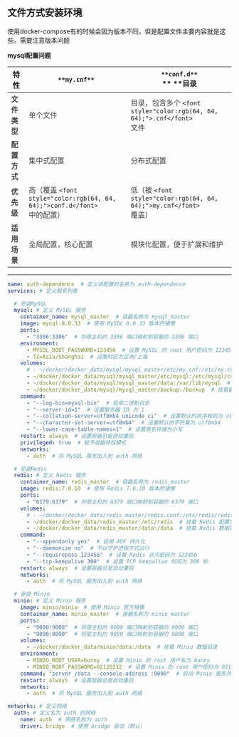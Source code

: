 ## 文件方式安装环境
使用docker-compose有的时候会因为版本不同，但是配置文件主要内容就是这些。需要注意版本问题

**mysql配置问题**

| **特性**                                               | `**my.cnf**`                                                                                                                                                                                                                                         | `**conf.d**`<br/>** ****目录**                                                                                                                                                                                                                       |
| ---------------------------------------------------- | ---------------------------------------------------------------------------------------------------------------------------------------------------------------------------------------------------------------------------------------------------- | -------------------------------------------------------------------------------------------------------------------------------------------------------------------------------------------------------------------------------------------------- |
| **<font style="color:rgb(64, 64, 64);">文件类型</font>** | <font style="color:rgb(64, 64, 64);">单个文件</font>                                                                                                                                                                                                     | <font style="color:rgb(64, 64, 64);">目录，包含多个</font><font style="color:rgb(64, 64, 64);"> </font>`<font style="color:rgb(64, 64, 64);">.cnf</font>`<br/><font style="color:rgb(64, 64, 64);"> </font><font style="color:rgb(64, 64, 64);">文件</font> |
| **<font style="color:rgb(64, 64, 64);">配置方式</font>** | <font style="color:rgb(64, 64, 64);">集中式配置</font>                                                                                                                                                                                                    | <font style="color:rgb(64, 64, 64);">分布式配置</font>                                                                                                                                                                                                  |
| **<font style="color:rgb(64, 64, 64);">优先级</font>**  | <font style="color:rgb(64, 64, 64);">高（覆盖</font><font style="color:rgb(64, 64, 64);"> </font>`<font style="color:rgb(64, 64, 64);">conf.d</font>`<br/><font style="color:rgb(64, 64, 64);"> </font><font style="color:rgb(64, 64, 64);">中的配置）</font> | <font style="color:rgb(64, 64, 64);">低（被</font><font style="color:rgb(64, 64, 64);"> </font>`<font style="color:rgb(64, 64, 64);">my.cnf</font>`<br/><font style="color:rgb(64, 64, 64);"> </font><font style="color:rgb(64, 64, 64);">覆盖）</font>  |
| **<font style="color:rgb(64, 64, 64);">适用场景</font>** | <font style="color:rgb(64, 64, 64);">全局配置，核心配置</font>                                                                                                                                                                                                | <font style="color:rgb(64, 64, 64);">模块化配置，便于扩展和维护</font>                                                                                                                                                                                          |


---

```yaml
name: auth-dependence  # 定义该配置的名称为 auth-dependence
services: # 定义服务列表

  # 安装MySQL
  mysql: # 定义 MySQL 服务
    container_name: mysql_master  # 容器名称为 mysql_master
    image: mysql:8.0.33  # 使用 MySQL 8.0.33 版本的镜像
    ports:
      - "3306:3306"  # 将宿主机的 3306 端口映射到容器的 3306 端口
    environment:
      - MYSQL_ROOT_PASSWORD=123456  # 设置 MySQL 的 root 用户密码为 123456
      - TZ=Asia/Shanghai  # 设置时区为亚洲/上海
    volumes:
      # - ~/docker/docker_data/mysql/mysql_master/etc/my.cnf:/etc/my.cnf # 如果需要创建配置文件
      - ~/docker/docker_data/mysql/mysql_master/etc/mysql:/etc/mysql/conf.d  # 挂载 MySQL 配置文件目录
      - ~/docker/docker_data/mysql/mysql_master/data:/var/lib/mysql  # 挂载 MySQL 数据目录
      - ~/docker/docker_data/mysql/mysql_master/backup:/backup  # 挂载备份目录
    command:
      - "--log-bin=mysql-bin"  # 启用二进制日志
      - "--server-id=1"  # 设置服务器 ID 为 1
      - "--collation-server=utf8mb4_unicode_ci"  # 设置默认的排序规则为 utf8mb4_unicode_ci
      - "--character-set-server=utf8mb4"  # 设置默认的字符集为 utf8mb4
      - "--lower-case-table-names=1"  # 设置表名存储为小写
    restart: always  # 设置容器总是自动重启
    privileged: true  # 赋予容器特权模式
    networks:
      - auth  # 将 MySQL 服务加入到 auth 网络

  # 安装Redis
  redis: # 定义 Redis 服务
    container_name: redis_master  # 容器名称为 redis_master
    image: redis:7.0.10  # 使用 Redis 7.0.10 版本的镜像
    ports:
      - "6379:6379"  # 将宿主机的 6379 端口映射到容器的 6379 端口
    volumes:
      # - ~/docker/docker_data/redis_master/redis.conf:/etc/redis/redis.conf # 需要创建配置文件
      - ~/docker/docker_data/redis_master:/etc/redis  # 挂载 Redis 配置文件目录
      - ~/docker/docker_data/redis_master/data:/data  # 挂载 Redis 数据目录
    command:
      - "--appendonly yes"  # 启用 AOF 持久化
      - "--daemonize no"  # 不以守护进程方式运行
      - "--requirepass 123456"  # 设置 Redis 访问密码为 123456
      - "--tcp-keepalive 300"  # 设置 TCP keepalive 时间为 300 秒
    restart: always  # 设置容器总是自动重启
    networks:
      - auth  # 将 MySQL 服务加入到 auth 网络

  # 安装 Minio
  minio: # 定义 Minio 服务
    image: minio/minio  # 使用 Minio 官方镜像
    container_name: minio_master  # 容器名称为 minio_master
    ports:
      - "9000:9000"  # 将宿主机的 9000 端口映射到容器的 9000 端口
      - "9090:9090"  # 将宿主机的 9090 端口映射到容器的 9090 端口
    volumes:
      - ~/docker/docker_data/minio/data:/data  # 挂载 Minio 数据目录
    environment:
      - MINIO_ROOT_USER=bunny  # 设置 Minio 的 root 用户名为 bunny
      - MINIO_ROOT_PASSWORD=02120212  # 设置 Minio 的 root 用户密码为 02120212
    command: "server /data --console-address :9090"  # 启动 Minio 服务并指定控制台地址
    restart: always  # 设置容器总是自动重启
    networks:
      - auth  # 将 MySQL 服务加入到 auth 网络

networks: # 定义网络
  auth: # 定义名为 auth 的网络
    name: auth  # 网络名称为 auth
    driver: bridge  # 使用 bridge 驱动（默认）
```

